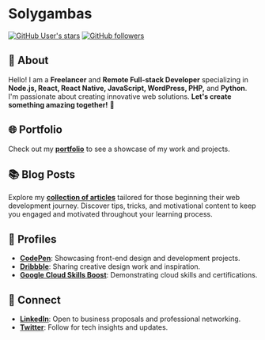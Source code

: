 # Solygambas

[![GitHub User's stars](https://img.shields.io/github/stars/solygambas)](https://github.com/solygambas?tab=repositories&sort=stargazers) [![GitHub followers](https://img.shields.io/github/followers/solygambas)](https://github.com/solygambas?tab=followers)

## 👋 About

Hello! I am a **Freelancer** and **Remote Full-stack Developer** specializing in **Node.js, React, React Native, JavaScript, WordPress, PHP,** and **Python**. I'm passionate about creating innovative web solutions. **Let's create something amazing together!** 🚀

## 🌐 Portfolio

Check out my [**portfolio**](https://solygambas.github.io/) to see a showcase of my work and projects.

## 📚 Blog Posts

Explore my [**collection of articles**](https://www.onbusinessplan.com/) tailored for those beginning their web development journey. Discover tips, tricks, and motivational content to keep you engaged and motivated throughout your learning process.

## 📌 Profiles

- [**CodePen**](https://codepen.io/solygambas): Showcasing front-end design and development projects.
- [**Dribbble**](https://dribbble.com/solygambas): Sharing creative design work and inspiration.
- [**Google Cloud Skills Boost**](https://bit.ly/googlecloudskills-solygambas): Demonstrating cloud skills and certifications.

## 💬 Connect

- [**LinkedIn**](https://bit.ly/solygambas): Open to business proposals and professional networking.
- [**Twitter**](https://x.com/solygambas): Follow for tech insights and updates.
